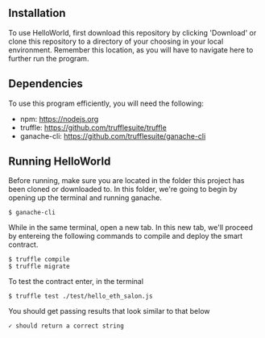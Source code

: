 ## Installation
To use HelloWorld, first download this repository by clicking 'Download' or clone this repository to a directory of your choosing in your local environment. Remember this location, as you will have to navigate here to further run the program.

## Dependencies
To use this program efficiently, you will need the following:
  * npm: https://nodejs.org
  * truffle: https://github.com/trufflesuite/truffle
  * ganache-cli: https://github.com/trufflesuite/ganache-cli

## Running HelloWorld
Before running, make sure you are located in the folder this project has been cloned or downloaded to. In this folder, we're going to begin by opening up the terminal and running ganache.
```
$ ganache-cli
```
While in the same terminal, open a new tab. In this new tab, we'll proceed by entereing the following commands to compile and deploy the smart contract.
```
$ truffle compile
$ truffle migrate
```

To test the contract enter, in the terminal
```
$ truffle test ./test/hello_eth_salon.js
```

You should get passing results that look similar to that below
```
✓ should return a correct string
```
